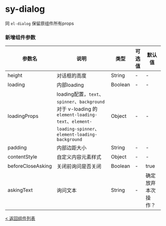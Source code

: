 sy-dialog
===========================
同 `el-dialog` 保留原组件所有props

### 新增组件参数

|参数名|说明|类型|可选值|默认值|
|---|---|---|---|---|
|height|对话框的高度|String|-|-|
|loading|内部loading|Boolean|-|-|
|loadingProps|loading配置，`text`、`spinner`、`background` 对于 v-loading 的 `element-loading-text`、`element-loading-spinner`、`element-loading-background`|Object|-|-|
|padding|内部边距大小|String|-|-|
|contentStyle|自定义内容元素样式|Object|-|-|
|beforeCloseAsking|关闭前询问是否关闭|Boolean|-|true|
|askingText|询问文本|String|-|确定放弃本次操作？|

[< 返回组件列表](https://github.com/i-yxs/sy-ui-pc/blob/main/README.md#组件列表)
